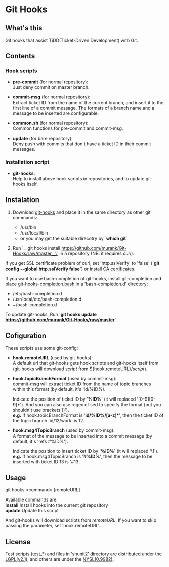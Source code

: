 # Git Hooks

## What's this

Git hooks that assist TiDD(Ticket-Driven Development) with Git.

## Contents

### Hook scripts

* __pre-commit__ (for normal repository):  
Just deny commit on master branch.

* __commit-msg__ (for normal repository):  
Extract ticket ID from the name of the current branch,
and insert it to the first line of a commit message.
The formats of a branch name and a message to be inserted are configurable.

* __common.sh__ (for normal repository):  
Common functions for pre-commit and commit-msg.

* __update__ (for bare repository):  
Deny push with commits that don't have a ticket ID in their commit messages.

### Installation script

* __git-hooks__:  
Help to install above hook scripts in repositories, and to update git-hooks itself.

## Instalation
1. Download [git-hooks](https://github.com/murank/Git-Hooks/raw/master/git-hooks) and
   place it in the same directory as other git commands:
   * /usr/bin
   * /usr/local/bin
   * or you may get the suitable direcotry by \`__which git__\`

2. Run \`__git hooks install https://github.com/murank/Git-Hooks/raw/master__\`
   in a repository (NB: it requires _curl_).  

If you get SSL certificate problem of curl, set 'http.sslVerify' to 'false'
(\`__git config --global http.sslVerify false__\`) or [install CA certificates](http://stackoverflow.com/questions/3777075/https-github-access).


If you want to use bash-completion of git-hooks, install git-completion and
place [git-hooks-completion.bash](https://github.com/murank/Git-Hooks/raw/master/git-hooks-completion.bash)
in a 'bash-completion.d' directory:

* /etc/bash-completion.d
* /usr/local/etc/bash-completion.d
* ~/bash-completion.d


To update git-hooks, Run '__git hooks update https://github.com/murank/Git-Hooks/raw/master__'.

## Cofiguration

These scripts use some git-config:

* __hook.remoteURL__ (used by git-hooks):  
A default url that git-hooks gets hook scripts and git-hooks itself
from (git-hooks will download _script_ from ${hook.remoteURL}/_script_).

* __hook.topicBranchFormat__ (used by commit-msg):  
commit-msg will extract ticket ID from the name of topic branches within this format
(by default, it's 'id/%ID%).

    Indicate the position of ticket ID by '__%ID%__' (it will replaced '[0-9][0-9]\*').
    And you can also use regex of sed to specify the format (but you shouldn't use brackets'()').  
    __e.g.__ If hook.topicBranchFormat is '__id/%ID%/[a-z]*__', then the ticket ID of the topic
    branch 'id/12/work' is 12.

* __hook.msg4TopicBranch__ (used by commit-msg):  
A format of the message to be inserted into a commit message (by default, it's 'refs #%ID%').

    Indicate the position to insert ticket ID by '__%ID%__' (it will replaced '\\1').  
    __e.g.__ If hook.msg4TopicBranch is '__#%ID%__', then the message to be inserted
    with ticket ID 13 is '#13'.

## Usage

git hooks &lt;command&gt; [remoteURL]

Available commands are:  
__install__	Install hooks into the current git repository  
__update__	Update this script

And git-hooks will download scripts from _remoteURL_.
If you want to skip passing the parameter, set 'hook.remoteURL'.

## License

Test scripts (test_*) and files in 'shunit2' directory are distributed 
under the [LGPL(v2.1)](http://www.gnu.org/licenses/lgpl-2.1.html),
and others are under the [NYSL(0.9982)](http://www.kmonos.net/nysl/).

